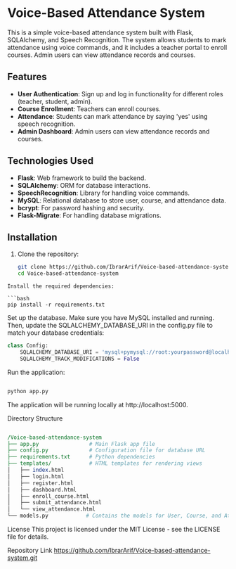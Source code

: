 # Voice-Based Attendance System

This is a simple voice-based attendance system built with Flask, SQLAlchemy, and Speech Recognition. The system allows students to mark attendance using voice commands, and it includes a teacher portal to enroll courses. Admin users can view attendance records and courses.

## Features
- **User Authentication**: Sign up and log in functionality for different roles (teacher, student, admin).
- **Course Enrollment**: Teachers can enroll courses.
- **Attendance**: Students can mark attendance by saying 'yes' using speech recognition.
- **Admin Dashboard**: Admin users can view attendance records and courses.

## Technologies Used
- **Flask**: Web framework to build the backend.
- **SQLAlchemy**: ORM for database interactions.
- **SpeechRecognition**: Library for handling voice commands.
- **MySQL**: Relational database to store user, course, and attendance data.
- **bcrypt**: For password hashing and security.
- **Flask-Migrate**: For handling database migrations.

## Installation

1. Clone the repository:

   ```bash
   git clone https://github.com/IbrarArif/Voice-based-attendance-system.git
   cd Voice-based-attendance-system
```
Install the required dependencies:

```bash
pip install -r requirements.txt

```

Set up the database. Make sure you have MySQL installed and running. Then, update the SQLALCHEMY_DATABASE_URI in the config.py file to match your database credentials:

```python
class Config:
    SQLALCHEMY_DATABASE_URI = 'mysql+pymysql://root:yourpassword@localhost/attendance_db'
    SQLALCHEMY_TRACK_MODIFICATIONS = False
```

Run the application:

```bash

python app.py

```
The application will be running locally at http://localhost:5000.

Directory Structure
```perl

/Voice-based-attendance-system
├── app.py                # Main Flask app file
├── config.py             # Configuration file for database URL
├── requirements.txt      # Python dependencies
├── templates/            # HTML templates for rendering views
│   ├── index.html
│   ├── login.html
│   ├── register.html
│   ├── dashboard.html
│   ├── enroll_course.html
│   ├── submit_attendance.html
│   └── view_attendance.html
└── models.py            # Contains the models for User, Course, and Attendance

```

License
This project is licensed under the MIT License - see the LICENSE file for details.

Repository Link
https://github.com/IbrarArif/Voice-based-attendance-system.git
